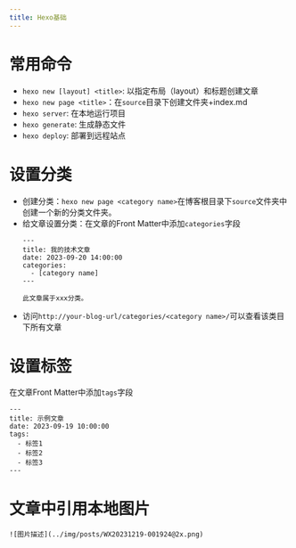 ```yaml
---
title: Hexo基础
---
```



# 常用命令
- `hexo new [layout] <title>`: 以指定布局（layout）和标题创建文章
- `hexo new page <title>`：在`source`目录下创建文件夹+index.md
- `hexo server`: 在本地运行项目
- `hexo generate`: 生成静态文件
- `hexo deploy`: 部署到远程站点

# 设置分类

- 创建分类：`hexo new page <category name>`在博客根目录下`source`文件夹中创建一个新的分类文件夹。
- 给文章设置分类：在文章的Front Matter中添加`categories`字段
  ```
  ---
  title: 我的技术文章
  date: 2023-09-20 14:00:00
  categories:
    - [category name]
  ---

  此文章属于xxx分类。
  ```
- 访问`http://your-blog-url/categories/<category name>/`可以查看该类目下所有文章

# 设置标签

在文章Front Matter中添加`tags`字段

```
---
title: 示例文章
date: 2023-09-19 10:00:00
tags:
  - 标签1
  - 标签2
  - 标签3
---
```

# 文章中引用本地图片


```
![图片描述](../img/posts/WX20231219-001924@2x.png)
```